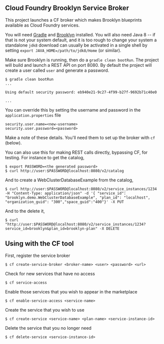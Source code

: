 Cloud Foundry Brooklyn Service Broker
-------------------------------------

This project launches a CF broker which makes Brooklyn blueprints available as Cloud Foundry services.

You will need [Gradle](http://www.gradle.org/installation) and [Brooklyn](http://brooklyn.io) installed.
You will also need Java 8 -- 
if that is not your system default, and it is too rough to change your system
a standalone `jdk8` download can usually be activated in a single shell 
by setting `export JAVA_HOME=/path/to/jdk8/Home` (or similar).

Make sure Brooklyn is running, then do a `gradle clean bootRun`.
The project will build and launch a REST API on port 8080.
By default the project will create a user called `user` and generate a password.

    $ gradle clean bootRun
    ...

    Using default security password: eb940e21-9c27-4f99-b27f-9692b71c40e0

    ...

You can override this by setting the username and password in the `application.properties` file

    security.user.name=<new-username>
    security.user.password=<password>
    
Make a note of these details. You'll need them to set up the broker with `cf` (below).

You can also use this for making REST calls directly, bypassing CF, for testing.
For instance to get the catalog,

    $ export PASSWORD=<the generated password>
    $ curl http://user:$PASSWORD@localhost:8080/v2/catalog
    
And to create a WebClusterDatabaseExample from the catalog,
    
    $ curl http://user:$PASSWORD@localhost:8080/v2/service_instances/1234 -H "Content-Type: application/json" -d '{ "service_id": "brooklyn.demo.WebClusterDatabaseExample", "plan_id": "localhost", "organization_guid": "300","space_guid":"400"}' -X PUT

And to the delete it,

    $ curl "http://user:$PASSWORD@localhost:8080/v2/service_instances/1234?service_id=brooklyn&plan_id=brooklyn-plan" -X DELETE
    
Using with the CF tool
----------------------

First, register the service broker

    $ cf create-service-broker <broker-name> <user> <password> <url>
    
Check for new services that have no access

    $ cf service-access 
    
Enable those services that you wish to appear in the marketplace

    $ cf enable-service-access <service-name>
    
Create the service that you wish to use

    $ cf create-service <service-name> <plan-name> <service-instance-id>
    
Delete the service that you no longer need    

    $ cf delete-service <service-instance-id>

